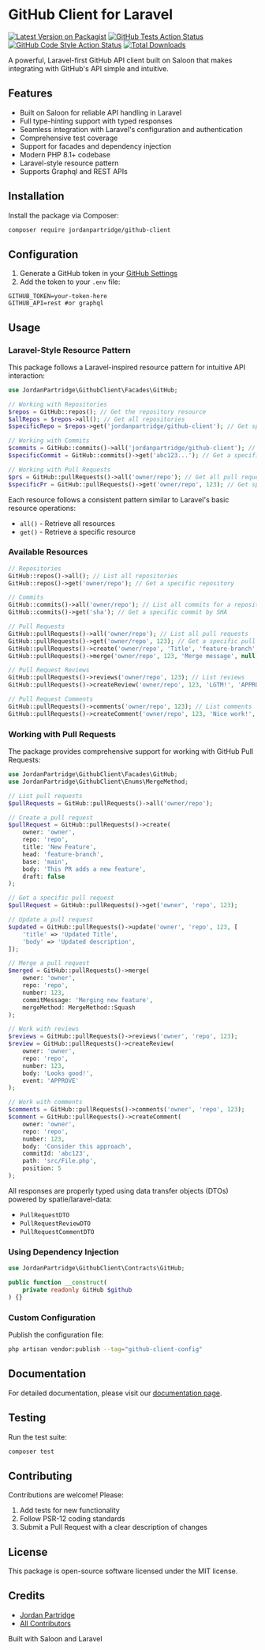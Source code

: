 # GitHub Client for Laravel

[![Latest Version on Packagist](https://img.shields.io/packagist/v/jordanpartridge/github-client.svg?style=flat-square)](https://packagist.org/packages/jordanpartridge/github-client)
[![GitHub Tests Action Status](https://img.shields.io/github/actions/workflow/status/jordanpartridge/github-client/run-tests.yml?branch=main&label=tests&style=flat-square)](https://github.com/jordanpartridge/github-client/actions?query=workflow%3Arun-tests+branch%3Amain)
[![GitHub Code Style Action Status](https://img.shields.io/github/actions/workflow/status/jordanpartridge/github-client/fix-php-code-style-issues.yml?branch=main&label=code%20style&style=flat-square)](https://github.com/jordanpartridge/github-client/actions?query=workflow%3A"Fix+PHP+code+style+issues"+branch%3Amain)
[![Total Downloads](https://img.shields.io/packagist/dt/jordanpartridge/github-client.svg?style=flat-square)](https://packagist.org/packages/jordanpartridge/github-client)

A powerful, Laravel-first GitHub API client built on Saloon that makes integrating with GitHub's API simple and intuitive.

## Features

- Built on Saloon for reliable API handling in Laravel
- Full type-hinting support with typed responses
- Seamless integration with Laravel's configuration and authentication
- Comprehensive test coverage
- Support for facades and dependency injection
- Modern PHP 8.1+ codebase
- Laravel-style resource pattern
- Supports Graphql and REST APIs

## Installation

Install the package via Composer:

```bash
composer require jordanpartridge/github-client
```

## Configuration

1. Generate a GitHub token in your [GitHub Settings](https://github.com/settings/tokens)
2. Add the token to your `.env` file:

```dotenv
GITHUB_TOKEN=your-token-here
GITHUB_API=rest #or graphql
```

## Usage

### Laravel-Style Resource Pattern

This package follows a Laravel-inspired resource pattern for intuitive API interaction:

```php
use JordanPartridge\GithubClient\Facades\GitHub;

// Working with Repositories
$repos = GitHub::repos(); // Get the repository resource
$allRepos = $repos->all(); // Get all repositories
$specificRepo = $repos->get('jordanpartridge/github-client'); // Get specific repository

// Working with Commits
$commits = GitHub::commits()->all('jordanpartridge/github-client'); // Get all commits for a repository
$specificCommit = GitHub::commits()->get('abc123...'); // Get a specific commit by SHA

// Working with Pull Requests
$prs = GitHub::pullRequests()->all('owner/repo'); // Get all pull requests
$specificPr = GitHub::pullRequests()->get('owner/repo', 123); // Get specific pull request
```

Each resource follows a consistent pattern similar to Laravel's basic resource operations:
- `all()` - Retrieve all resources
- `get()` - Retrieve a specific resource

### Available Resources

```php
// Repositories
GitHub::repos()->all(); // List all repositories
GitHub::repos()->get('owner/repo'); // Get a specific repository

// Commits
GitHub::commits()->all('owner/repo'); // List all commits for a repository
GitHub::commits()->get('sha'); // Get a specific commit by SHA

// Pull Requests
GitHub::pullRequests()->all('owner/repo'); // List all pull requests
GitHub::pullRequests()->get('owner/repo', 123); // Get a specific pull request
GitHub::pullRequests()->create('owner/repo', 'Title', 'feature-branch', 'main', 'Description'); // Create a pull request
GitHub::pullRequests()->merge('owner/repo', 123, 'Merge message', null, MergeMethod::Squash); // Merge a pull request

// Pull Request Reviews
GitHub::pullRequests()->reviews('owner/repo', 123); // List reviews
GitHub::pullRequests()->createReview('owner/repo', 123, 'LGTM!', 'APPROVE'); // Create a review

// Pull Request Comments
GitHub::pullRequests()->comments('owner/repo', 123); // List comments
GitHub::pullRequests()->createComment('owner/repo', 123, 'Nice work!', 'commit-sha', 'path/to/file.php', 5); // Create a comment
```

### Working with Pull Requests

The package provides comprehensive support for working with GitHub Pull Requests:

```php
use JordanPartridge\GithubClient\Facades\GitHub;
use JordanPartridge\GithubClient\Enums\MergeMethod;

// List pull requests
$pullRequests = GitHub::pullRequests()->all('owner/repo');

// Create a pull request
$pullRequest = GitHub::pullRequests()->create(
    owner: 'owner',
    repo: 'repo',
    title: 'New Feature',
    head: 'feature-branch',
    base: 'main',
    body: 'This PR adds a new feature',
    draft: false
);

// Get a specific pull request
$pullRequest = GitHub::pullRequests()->get('owner', 'repo', 123);

// Update a pull request
$updated = GitHub::pullRequests()->update('owner', 'repo', 123, [
    'title' => 'Updated Title',
    'body' => 'Updated description',
]);

// Merge a pull request
$merged = GitHub::pullRequests()->merge(
    owner: 'owner',
    repo: 'repo',
    number: 123,
    commitMessage: 'Merging new feature',
    mergeMethod: MergeMethod::Squash
);

// Work with reviews
$reviews = GitHub::pullRequests()->reviews('owner', 'repo', 123);
$review = GitHub::pullRequests()->createReview(
    owner: 'owner',
    repo: 'repo',
    number: 123,
    body: 'Looks good!',
    event: 'APPROVE'
);

// Work with comments
$comments = GitHub::pullRequests()->comments('owner', 'repo', 123);
$comment = GitHub::pullRequests()->createComment(
    owner: 'owner',
    repo: 'repo',
    number: 123,
    body: 'Consider this approach',
    commitId: 'abc123',
    path: 'src/File.php',
    position: 5
);
```

All responses are properly typed using data transfer objects (DTOs) powered by spatie/laravel-data:
- `PullRequestDTO`
- `PullRequestReviewDTO`
- `PullRequestCommentDTO`

### Using Dependency Injection

```php
use JordanPartridge\GithubClient\Contracts\GitHub;

public function __construct(
    private readonly GitHub $github
) {}
```

### Custom Configuration

Publish the configuration file:

```bash
php artisan vendor:publish --tag="github-client-config"
```

## Documentation

For detailed documentation, please visit our [documentation page](https://github.com/jordanpartridge/github-client#documentation).

## Testing

Run the test suite:

```bash
composer test
```

## Contributing

Contributions are welcome! Please:

1. Add tests for new functionality
2. Follow PSR-12 coding standards
3. Submit a Pull Request with a clear description of changes

## License

This package is open-source software licensed under the MIT license.

## Credits

- [Jordan Partridge](https://github.com/jordanpartridge)
- [All Contributors](../../contributors)

Built with Saloon and Laravel
